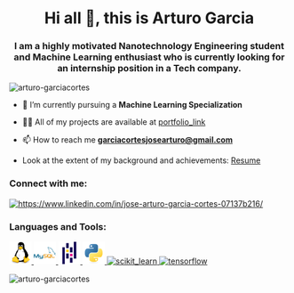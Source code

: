 <h1 align="center">Hi all 👋, this is Arturo Garcia</h1>
<h3 align="center">I am a highly motivated Nanotechnology Engineering student and Machine Learning enthusiast who is currently looking for an internship position in a Tech company.</h3>

<p align="left"> <img src="https://komarev.com/ghpvc/?username=arturo-garciacortes&label=Profile%20views&color=0e75b6&style=flat" alt="arturo-garciacortes" /> </p>

- 🌱 I’m currently pursuing a **Machine Learning Specialization**

- 👨‍💻 All of my projects are available at [portfolio_link](portfolio_link)

- 📫 How to reach me **garciacortesjosearturo@gmail.com**

- Look at the extent of my background and achievements: [Resume](https://drive.google.com/file/d/1bYceDv2CthXfba-DEguDjt0kyCi-_FYu/view?usp=sharing)

<h3 align="left">Connect with me:</h3>
<p align="left">
<a href="https://linkedin.com/in/https://www.linkedin.com/in/jose-arturo-garcia-cortes-07137b216/" target="blank"><img align="center" src="https://raw.githubusercontent.com/rahuldkjain/github-profile-readme-generator/master/src/images/icons/Social/linked-in-alt.svg" alt="https://www.linkedin.com/in/jose-arturo-garcia-cortes-07137b216/" height="30" width="40" /></a>
</p>

<h3 align="left">Languages and Tools:</h3>
<p align="left"> <a href="https://www.linux.org/" target="_blank" rel="noreferrer"> <img src="https://raw.githubusercontent.com/devicons/devicon/master/icons/linux/linux-original.svg" alt="linux" width="40" height="40"/> </a> <a href="https://www.mysql.com/" target="_blank" rel="noreferrer"> <img src="https://raw.githubusercontent.com/devicons/devicon/master/icons/mysql/mysql-original-wordmark.svg" alt="mysql" width="40" height="40"/> </a> <a href="https://pandas.pydata.org/" target="_blank" rel="noreferrer"> <img src="https://raw.githubusercontent.com/devicons/devicon/2ae2a900d2f041da66e950e4d48052658d850630/icons/pandas/pandas-original.svg" alt="pandas" width="40" height="40"/> </a> <a href="https://www.python.org" target="_blank" rel="noreferrer"> <img src="https://raw.githubusercontent.com/devicons/devicon/master/icons/python/python-original.svg" alt="python" width="40" height="40"/> </a> <a href="https://scikit-learn.org/" target="_blank" rel="noreferrer"> <img src="https://upload.wikimedia.org/wikipedia/commons/0/05/Scikit_learn_logo_small.svg" alt="scikit_learn" width="40" height="40"/> </a> <a href="https://www.tensorflow.org" target="_blank" rel="noreferrer"> <img src="https://www.vectorlogo.zone/logos/tensorflow/tensorflow-icon.svg" alt="tensorflow" width="40" height="40"/> </a> </p>

<p><img align="center" src="https://github-readme-stats.vercel.app/api/top-langs?username=arturo-garciacortes&show_icons=true&locale=en&layout=compact" alt="arturo-garciacortes" /></p>

